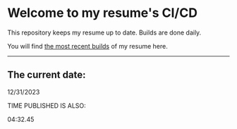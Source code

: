 # Welcome to my resume's CI/CD
This repository keeps my resume up to date. Builds are done daily.
  
You will find [the most recent builds](output/) of my resume here.
* * *
 
## The current date:  
 12/31/2023 
   
  
  
 TIME PUBLISHED IS ALSO: 
  
 04:32.45 
  
  
